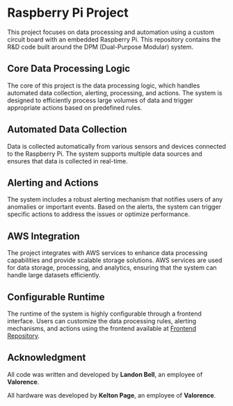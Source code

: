 # **Raspberry Pi Project**
This project focuses on data processing and automation using a custom circuit board with an embedded Raspberry Pi. This repository contains the R&D code built around the DPM (Dual-Purpose Modular) system.

## **Core Data Processing Logic**

The core of this project is the data processing logic, which handles automated data collection, alerting, processing, and actions. The system is designed to efficiently process large volumes of data and trigger appropriate actions based on predefined rules.

## **Automated Data Collection**

Data is collected automatically from various sensors and devices connected to the Raspberry Pi. The system supports multiple data sources and ensures that data is collected in real-time.

## **Alerting and Actions**

The system includes a robust alerting mechanism that notifies users of any anomalies or important events. Based on the alerts, the system can trigger specific actions to address the issues or optimize performance.

## **AWS Integration**

The project integrates with AWS services to enhance data processing capabilities and provide scalable storage solutions. AWS services are used for data storage, processing, and analytics, ensuring that the system can handle large datasets efficiently.

## **Configurable Runtime**

The runtime of the system is highly configurable through a frontend interface. Users can customize the data processing rules, alerting mechanisms, and actions using the frontend available at [Frontend Repository](https://github.com/ValorenceCLE/Frontend.git).

## **Acknowledgment**

All code was written and developed by **Landon Bell**, an employee of **Valorence**.

All hardware was developed by **Kelton Page**, an employee of **Valorence**.
